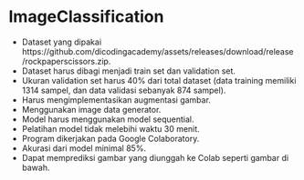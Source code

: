 # ImageClassification
<ul>
<li>Dataset yang dipakai https://github.com/dicodingacademy/assets/releases/download/release/rockpaperscissors.zip.
<li>Dataset harus dibagi menjadi train set dan validation set.
<li>Ukuran validation set harus 40% dari total dataset (data training memiliki 1314 sampel, dan data validasi sebanyak 874 sampel).
<li>Harus mengimplementasikan augmentasi gambar.
<li>Menggunakan image data generator.
<li>Model harus menggunakan model sequential.
<li>Pelatihan model tidak melebihi waktu 30 menit.
<li>Program dikerjakan pada Google Colaboratory.
<li>Akurasi dari model minimal 85%.
<li>Dapat memprediksi gambar yang diunggah ke Colab seperti gambar di bawah.
</ul>

